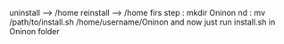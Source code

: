 uninstall --> /home
reinstall --> /home 
firs step : mkdir Oninon
nd : mv /path/to/install.sh /home/username/Oninon
and now just run install.sh in Oninon folder
